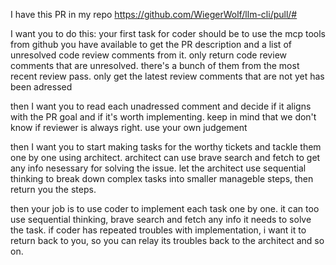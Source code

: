 I have this PR in my repo https://github.com/WiegerWolf/llm-cli/pull/#

I want you to do this: your first task for coder should be to use the mcp tools from github you have available to get the PR description and a list of unresolved code review comments from it. only return code review comments that are unresolved. there's a bunch of them from the most recent review pass. only get the latest review comments that are not yet has been adressed

then I want you to read each unadressed comment and decide if it aligns with the PR goal and if it's worth implementing. keep in mind that we don't know if reviewer is always right. use your own judgement

then I want you to start making tasks for the worthy tickets and tackle them one by one using architect. architect can use brave search and fetch to get any info nesessary for solving the issue. let the architect use sequential thinking to break down complex tasks into smaller manageble steps, then return you the steps.

then your job is to use coder to implement each task one by one. it can too use sequential thinking, brave search and fetch any info it needs to solve the task. if coder has repeated troubles with implementation, i want it to return back to you, so you can relay its troubles back to the architect and so on.